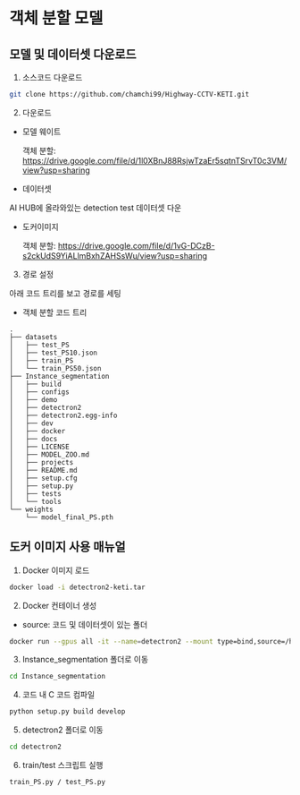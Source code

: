 # 객체 분할 모델

## 모델 및 데이터셋 다운로드

1. 소스코드 다운로드

```bash
git clone https://github.com/chamchi99/Highway-CCTV-KETI.git
```

2. 다운로드

* 모델 웨이트

    객체 분할: https://drive.google.com/file/d/1l0XBnJ88RsjwTzaEr5sqtnTSrvT0c3VM/view?usp=sharing

* 데이터셋

AI HUB에 올라와있는 detection test 데이터셋 다운

* 도커이미지

    객체 분할: https://drive.google.com/file/d/1vG-DCzB-s2ckUdS9YiALlmBxhZAHSsWu/view?usp=sharing
    
3. 경로 설정

아래 코드 트리를 보고 경로를 세팅

* 객체 분할 코드 트리

```
.
├── datasets
│   ├── test_PS
│   ├── test_PS10.json
│   ├── train_PS
│   └── train_PS50.json
├── Instance_segmentation
│   ├── build
│   ├── configs
│   ├── demo
│   ├── detectron2
│   ├── detectron2.egg-info
│   ├── dev
│   ├── docker
│   ├── docs
│   ├── LICENSE
│   ├── MODEL_ZOO.md
│   ├── projects
│   ├── README.md
│   ├── setup.cfg
│   ├── setup.py
│   ├── tests
│   └── tools
└── weights
    └── model_final_PS.pth 
```

## 도커 이미지 사용 매뉴얼

1. Docker 이미지 로드

```bash
docker load -i detectron2-keti.tar
```

2. Docker 컨테이너 생성

* source: 코드 및 데이터셋이 있는 폴더

```bash
docker run --gpus all -it --name=detectron2 --mount type=bind,source=/home/super/sw/100,target=/home/appuser detectron2:v0
```

3. Instance_segmentation 폴더로 이동

```bash
cd Instance_segmentation
```

4. 코드 내 C 코드 컴파일

```bash
python setup.py build develop
```

5. detectron2 폴더로 이동

```bash
cd detectron2
```

6. train/test 스크립트 실행

```bash
train_PS.py / test_PS.py
```
